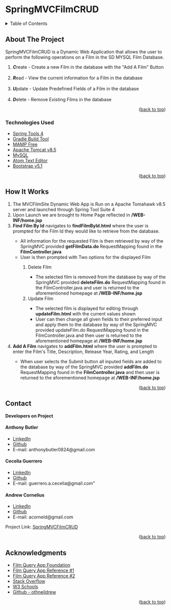 # SpringMVCFilmCRUD

<!-- PROJECT LOGO -->

<!-- TABLE OF CONTENTS -->

<details>
  <summary>Table of Contents</summary>

    <li>
      <a href="#about-the-project">About The Project</a>
      <ul>
        <li><a href="#technologies-used">Technologies Used</a></li>
      </ul>
    </li>
  <ul>
    <li><a href="#howitworks">How It Works</a></li>
  </ul>  
  <ul>
    <li><a href="#contact">Contact</a></li>
  </ul>

  <ul>
    <li><a href="#acknowledgments">Acknowledgments</a></li>
    </ul>

</details>

<!-- ABOUT THE PROJECT -->

## About The Project

<p>SpringMVCFilmCRUD is a Dynamic Web Application that allows the user to perform the following operations on a Film in the SD MYSQL Film Database.</p>
<ol>
<li><strong><em>C</em></strong>reate - Create a new Film in the database with the "Add A Film" Button</li>
<br>
<li><strong><em>R</em></strong>ead - View the current information for a Film in the database</li>
<br>
<li><strong><em>U</em></strong>pdate - Update Predefined Fields of a Film in the database</li>
<br>
<li><strong><em>D</em></strong>elete - Remove Existing Films in the database</li>
</ol>
<!--[![Product Name Screen Shot][product-screenshot]](https://example.com) -->

<p align="right">(<a href="#top">back to top</a>)</p>

### Technologies Used

-   [Spring Tools 4](https://spring.io/tools)
-   [Gradle Build Tool](https://gradle.org/install/)
-   [MAMP Free](https://www.mamp.info/en/mac/)
-   [Apache Tomcat v8.5](https://tomcat.apache.org/)
-   [MySQL](https://www.mysql.com/)
-   [Atom Text Editor](https://atom.io/)
-   [Bootstrap v5.1](https://getbootstrap.com)

<p align="right">(<a href="#top">back to top</a>)</p>

## How It Works

<ol>
<li>
The MVCFilmSite Dynamic Web App is Run on a Apache Tomahawk v8.5 server and launched through Spring Tool Suite 4
</li>
<li>
Upon Launch we are brought to Home Page reflected in <strong>/WEB-INF/home.jsp</strong>
</li>
<li>
<strong>Find Film By Id</strong> navigates to <strong>findFilmById.html</strong> where the user is prompted for the Film Id they would like to retrieve from the database.
</li>
<ul>
<li>All information for the requested Film is then retrieved by way of the SpringMVC provided <strong>getFilmData.do</strong> RequestMapping found in the <strong>FilmController.java</strong>
</li>
<li>User is then prompted with Two options for the displayed Film</li>
  <ol>
    <li>Delete Film</li>
      <ul>
        <li>The selected film is removed from the database by way of the SpringMVC provided <strong>deleteFilm.do</strong> RequestMapping found in the FilmController.java and user is returned to the aforementioned homepage at <strong>/WEB-INF/home.jsp</strong></li>
      </ul>
    <li>Update Film</li>
      <ul>
        <li>
        The selected film is displayed for editing through <strong>updateFilm.html</strong> with the current values shown</li>
        <li>
        User can then change all given fields to their preferred input and apply them to the database by way of the SpringMVC provided updateFilm.do RequestMapping found in the FilmController.java and then user is returned to the aforementioned homepage at <strong>/WEB-INF/home.jsp</strong>
        </li>
      </ul>
  </ol>

</ul>
<li>
<strong>Add A Film</strong> navigates to <strong>addFilm.html</strong> where the user is prompted to enter the Film's Title, Description, Release Year, Rating, and Length
</li>
  <ul>
    <li>
    When user selects the Submit button all inputed fields are added to the database by way of the SpringMVC provided <strong>addFilm.do</strong> RequestMapping found in the <strong>FilmController.java</strong> and then user is returned to the aforementioned homepage at <strong>/WEB-INF/home.jsp</strong>
    </li>
  </ul>
</ol>

<p align="right">(<a href="#top">back to top</a>)</p>

## Contact

<strong>Developers on Project</strong>

<h4>Anthony Butler</h4>

<ul>
<li><a href="http://www.linkedin.com/in/anthony-tyler-butler">LinkedIn</a></li>
<li><a href="https://github.com/anthonyb0824">Github</a></li>
<li> E-mail: anthonybutler0824@gmail.com</li>
</ul>

<h4>Cecelia Guerrero</h4>

<ul>
<li><a href="https://www.linkedin.com/in/cecelia-guerrero/">LinkedIn</a></li>
<li><a href="https://github.com/Cagugu">Github</a></li>
<li> E-mail: guerrero.a.cecelia@gmail.com"</li>
</ul>

<h4>Andrew Cornelius</h4>
<ul>
<li><a href="https://www.linkedin.com/in/andrew-cornelius-584b151a9">LinkedIn</a></li>
<li><a href="https://github.com/acorneld">Github</a></li>
<li> E-mail: acorneld@gmail.com</li>
</ul>

Project Link: [SpringMVCFilmCRUD](https://github.com/acorneld/SpringMVCFilmCRUD)

<p align="right">(<a href="#top">back to top</a>)</p>

<!-- ACKNOWLEDGMENTS -->

## Acknowledgments

-   [Film Query App Foundation](https://github.com/anthonyb0824/FilmQueryProject)
-   [Film Query App Reference #1](https://github.com/Cagugu/FilmQueryProject)
-   [Film Query App Reference #2](https://github.com/acorneld/FilmQueryProject)
-   [Stack Overflow](https://stackoverflow.com/)
-   [W3 Schools](https://www.w3schools.com/)
-   [Github - othneildrew](https://github.com/othneildrew/Best-README-Template)

<p align="right">(<a href="#top">back to top</a>)</p>
